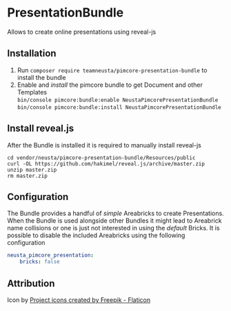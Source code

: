 # PresentationBundle

Allows to create online presentations using reveal-js

## Installation

1. Run `composer require teamneusta/pimcore-presentation-bundle` to install the bundle
2. Enable and _install_ the pimcore bundle to get Document and other Templates \
`bin/console pimcore:bundle:enable NeustaPimcorePresentationBundle` \
`bin/console pimcore:bundle:install NeustaPimcorePresentationBundle`

## Install reveal.js

After the Bundle is installed it is required to manually install reveal-js

```shell
cd vendor/neusta/pimcore-presentation-bundle/Resources/public
curl -OL https://github.com/hakimel/reveal.js/archive/master.zip
unzip master.zip
rm master.zip
```

## Configuration

The Bundle provides a handful of _simple_ Areabricks to create Presentations. When the Bundle is used alongside other Bundles it might lead to Areabrick name collisions or one is just not interested in using the _default_ Bricks. It is possible to disable the included Areabricks using the following configuration

```yaml
neusta_pimcore_presentation:
    bricks: false
```

## Attribution

Icon by <a href="https://www.flaticon.com/free-icons/project" title="project icons">Project icons created by Freepik - Flaticon</a>
